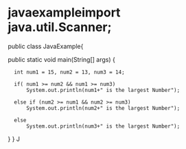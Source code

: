 # javaexampleimport java.util.Scanner;
public class JavaExample{

  public static void main(String[] args) {

      int num1 = 15, num2 = 13, num3 = 14;

      if( num1 >= num2 && num1 >= num3)
          System.out.println(num1+" is the largest Number");

      else if (num2 >= num1 && num2 >= num3)
          System.out.println(num2+" is the largest Number");

      else
          System.out.println(num3+" is the largest Number");
  }
}
J
